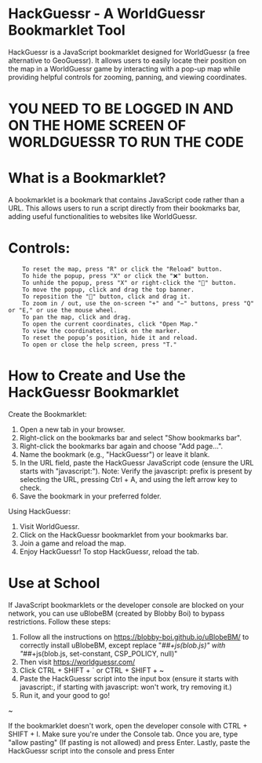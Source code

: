 # HackGuessr - A WorldGuessr Bookmarklet Tool
HackGuessr is a JavaScript bookmarklet designed for WorldGuessr (a free alternative to GeoGuessr). It allows users to easily locate their position on the map in a WorldGuessr game by interacting with a pop-up map while providing helpful controls for zooming, panning, and viewing coordinates.
# YOU NEED TO BE LOGGED IN AND ON THE HOME SCREEN OF WORLDGUESSR TO RUN THE CODE
# What is a Bookmarklet?
A bookmarklet is a bookmark that contains JavaScript code rather than a URL. This allows users to run a script directly from their bookmarks bar, adding useful functionalities to websites like WorldGuessr.
        
# Controls:
        To reset the map, press "R" or click the "Reload" button.
        To hide the popup, press "X" or click the "❌" button.
        To unhide the popup, press "X" or right-click the "📌" button.
        To move the popup, click and drag the top banner.
        To reposition the "📌" button, click and drag it.
        To zoom in / out, use the on-screen "+" and "−" buttons, press "Q" or "E," or use the mouse wheel.
        To pan the map, click and drag.
        To open the current coordinates, click "Open Map."
        To view the coordinates, click on the marker.
        To reset the popup’s position, hide it and reload.
        To open or close the help screen, press "T."

# How to Create and Use the HackGuessr Bookmarklet

Create the Bookmarklet:
1. Open a new tab in your browser.
2. Right-click on the bookmarks bar and select "Show bookmarks bar".
3. Right-click the bookmarks bar again and choose "Add page...".
4. Name the bookmark (e.g., "HackGuessr") or leave it blank.
5. In the URL field, paste the HackGuessr JavaScript code (ensure the URL starts with "javascript:").
Note: Verify the javascript: prefix is present by selecting the URL, pressing Ctrl + A, and using the left arrow key to check.
6. Save the bookmark in your preferred folder.

Using HackGuessr:
1. Visit WorldGuessr.
2. Click on the HackGuessr bookmarklet from your bookmarks bar.
3. Join a game and reload the map.
4. Enjoy HackGuessr!
To stop HackGuessr, reload the tab.

# Use at School
If JavaScript bookmarklets or the developer console are blocked on your network, you can use uBlobeBM (created by Blobby Boi) to bypass restrictions. Follow these steps:
1. Follow all the instructions on https://blobby-boi.github.io/uBlobeBM/ to correctly install uBlobeBM, except replace "*##+js(blob.js)" with "*##+js(blob.js, set-constant, CSP_POLICY, null)"
2. Then visit https://worldguessr.com/
3. Click CTRL + SHIFT + ` or CTRL + SHIFT + ~
4. Paste the HackGuessr script into the input box (ensure it starts with javascript:, if starting with javascript: won't work, try removing it.)
5. Run it, and your good to go!

~

If the bookmarklet doesn't work, open the developer console with CTRL + SHIFT + I. Make sure you're under the Console tab. Once you are, type "allow pasting" (If pasting is not allowed) and press Enter. Lastly, paste the HackGuessr script into the console and press Enter
